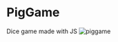 # PigGame
Dice game made with JS
![piggame](https://user-images.githubusercontent.com/35238102/35086342-fe981638-fc34-11e7-945c-aea0c29e15cd.jpg)
